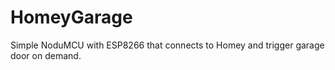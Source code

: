 # HomeyGarage
Simple NoduMCU with ESP8266 that connects to Homey and trigger garage door on demand.
